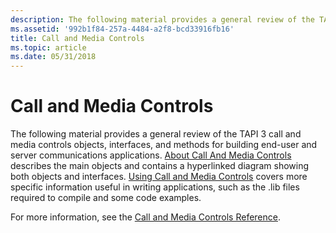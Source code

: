 ```yaml
---
description: The following material provides a general review of the TAPI 3 call and media controls objects, interfaces, and methods for building end-user and server communications applications.
ms.assetid: '992b1f84-257a-4484-a2f8-bcd33916fb16'
title: Call and Media Controls
ms.topic: article
ms.date: 05/31/2018
---
```


# Call and Media Controls

The following material provides a general review of the TAPI 3 call and media controls objects, interfaces, and methods for building end-user and server communications applications. [About Call And Media Controls](about-call-and-media-controls.md) describes the main objects and contains a hyperlinked diagram showing both objects and interfaces. [Using Call and Media Controls](using-call-and-media-controls.md) covers more specific information useful in writing applications, such as the .lib files required to compile and some code examples.

For more information, see the [Call and Media Controls Reference](call-and-media-controls-reference.md).

 

 



